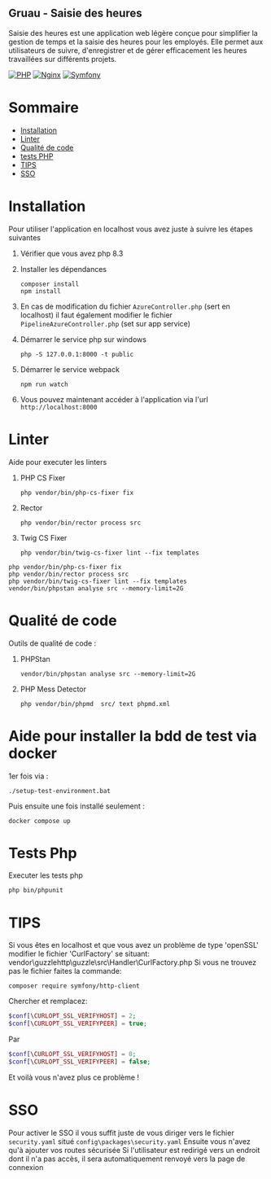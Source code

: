 Gruau - Saisie des heures
--------
Saisie des heures est une application web légère conçue pour simplifier la gestion de temps
et la saisie des heures pour les employés. Elle permet aux utilisateurs de suivre,
d'enregistrer et de gérer efficacement les heures travaillées sur différents projets.

[![PHP](https://img.shields.io/badge/PHP-8.3-brightgreen.svg?logo=php&logoColor=white)](https://www.php.net/)
[![Nginx](https://img.shields.io/badge/Nginx-latest-brightgreen.svg?logo=nginx&logoColor=white)](https://www.nginx.com/)
[![Symfony](https://img.shields.io/badge/Symfony-6.4.6-brightgreen.svg?logo=symfony&logoColor=white)](https://www.symfony.com/)

# Sommaire
<!-- START doctoc generated TOC please keep comment here to allow auto update -->
<!-- DON'T EDIT THIS SECTION, INSTEAD RE-RUN doctoc TO UPDATE -->

- [Installation](#installation)
- [Linter](#linter)
- [Qualité de code](#qualité-de-code)
- [tests PHP](#tests-php)
- [TIPS](#tips)
- [SSO](#sso)

<!-- END doctoc generated TOC please keep comment here to allow auto update -->

# Installation

Pour utiliser l'application en localhost vous avez juste à suivre les étapes suivantes

1. Vérifier que vous avez php 8.3
2. Installer les dépendances

   ```shell
   composer install
   npm install
   ```

3. En cas de modification du fichier `AzureController.php` (sert en localhost) il faut également modifier le fichier `PipelineAzureController.php` (set sur app service)
4. Démarrer le service php sur windows

   ```shell
   php -S 127.0.0.1:8000 -t public
   ```

5. Démarrer le service webpack

   ```shell
   npm run watch
   ```

6. Vous pouvez maintenant accéder à l'application via l'url `http://localhost:8000`

# Linter

Aide pour executer les linters

1. PHP CS Fixer

   ```shell
   php vendor/bin/php-cs-fixer fix
   ```

2. Rector

   ```shell
   php vendor/bin/rector process src
   ```

3. Twig CS Fixer

   ```shell
   php vendor/bin/twig-cs-fixer lint --fix templates
   ```

```shell
php vendor/bin/php-cs-fixer fix
php vendor/bin/rector process src
php vendor/bin/twig-cs-fixer lint --fix templates
vendor/bin/phpstan analyse src --memory-limit=2G
```

# Qualité de code

Outils de qualité de code :

1. PHPStan

   ```shell
   vendor/bin/phpstan analyse src --memory-limit=2G
   ```

2. PHP Mess Detector

   ```shell
   php vendor/bin/phpmd  src/ text phpmd.xml
   ```

# Aide pour installer la bdd de test via docker

1er fois via :

```shell
./setup-test-environment.bat
```

Puis ensuite une fois installé seulement :

```shell
docker compose up
```

# Tests Php

Executer les tests php

```shell
php bin/phpunit
```

# TIPS

Si vous êtes en localhost et que vous avez un problème de type 'openSSL' modifier le fichier 'CurlFactory' se situant: vendor\guzzlehttp\guzzle\src\Handler\CurlFactory.php
Si vous ne trouvez pas le fichier faites la commande:

```shell
composer require symfony/http-client
```

Chercher et remplacez:

```php
$conf[\CURLOPT_SSL_VERIFYHOST] = 2;
$conf[\CURLOPT_SSL_VERIFYPEER] = true;
```

Par

```php
$conf[\CURLOPT_SSL_VERIFYHOST] = 0;
$conf[\CURLOPT_SSL_VERIFYPEER] = false;
```

Et voilà vous n'avez plus ce problème !

# SSO

Pour activer le SSO il vous suffit juste de vous diriger vers le fichier `security.yaml` situé `config\packages\security.yaml`
Ensuite vous n'avez qu'à ajouter vos routes sécurisée
Si l'utilisateur est redirigé vers un endroit dont il n'a pas accès, il sera automatiquement renvoyé vers la page de connexion
